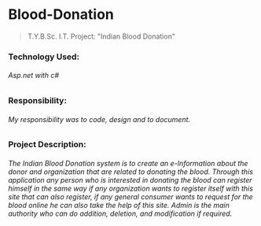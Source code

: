 # Blood-Donation

> T.Y.B.Sc. I.T. Project: "Indian Blood Donation"

### Technology Used: 
###### Asp.net with c#


### Responsibility: 
###### My responsibility was to code, design and to document.


### Project Description: 
###### The Indian Blood Donation system is to create an e-Information about the donor and organization that are related to donating the blood. Through this application any person who is interested in donating the blood can register himself in the same way if any organization wants to register itself with this site that can also register, if any general consumer wants to request for the blood online he can also take the help of this site. Admin is the main authority who can do addition, deletion, and modification if required.
